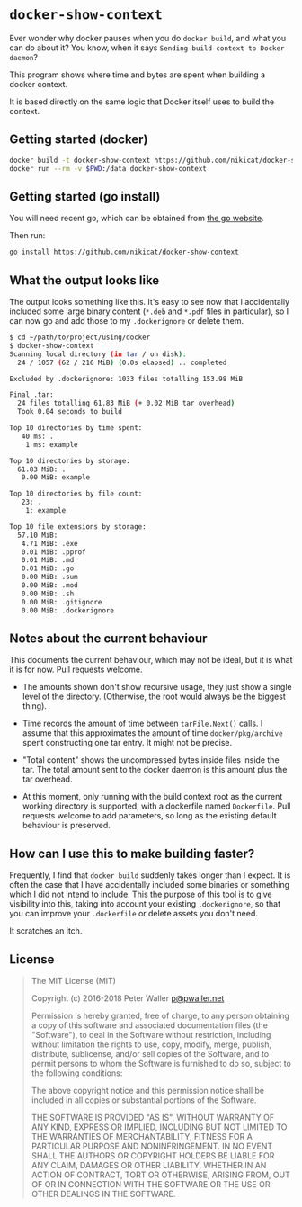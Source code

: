 # `docker-show-context`

Ever wonder why docker pauses when you do `docker build`, and what you can do
about it? You know, when it says `Sending build context to Docker daemon`?

This program shows where time and bytes are spent when building a docker context.

It is based directly on the same logic that Docker itself uses to build the
context.

## Getting started (docker)

```sh
docker build -t docker-show-context https://github.com/nikicat/docker-show-context.git
docker run --rm -v $PWD:/data docker-show-context
```

## Getting started (go install)

You will need recent go, which can be obtained from
[the go website](https://golang.org/dl).

Then run:

```sh
go install https://github.com/nikicat/docker-show-context
```

## What the output looks like

The output looks something like this. It's easy to see now that I accidentally
included some large binary content (`*.deb` and `*.pdf` files in particular),
so I can now go and add those to my `.dockerignore` or delete them.

```sh
$ cd ~/path/to/project/using/docker
$ docker-show-context
Scanning local directory (in tar / on disk):
  24 / 1057 (62 / 216 MiB) (0.0s elapsed) .. completed

Excluded by .dockerignore: 1033 files totalling 153.98 MiB

Final .tar:
  24 files totalling 61.83 MiB (+ 0.02 MiB tar overhead)
  Took 0.04 seconds to build

Top 10 directories by time spent:
   40 ms: .
    1 ms: example

Top 10 directories by storage:
  61.83 MiB: .
   0.00 MiB: example

Top 10 directories by file count:
   23: .
    1: example

Top 10 file extensions by storage:
  57.10 MiB:
   4.71 MiB: .exe
   0.01 MiB: .pprof
   0.01 MiB: .md
   0.01 MiB: .go
   0.00 MiB: .sum
   0.00 MiB: .mod
   0.00 MiB: .sh
   0.00 MiB: .gitignore
   0.00 MiB: .dockerignore
```

## Notes about the current behaviour

This documents the current behaviour, which may not be ideal, but it is what it
is for now. Pull requests welcome.

* The amounts shown don't show recursive usage, they just show a single level
  of the directory. (Otherwise, the root would always be the biggest thing).

* Time records the amount of time between `tarFile.Next()` calls. I assume that
  this approximates the amount of time `docker/pkg/archive` spent constructing
  one tar entry. It might not be precise.

* "Total content" shows the uncompressed bytes inside files inside the tar.
  The total amount sent to the docker daemon is this amount plus the tar
  overhead.

* At this moment, only running with the build context root as the current
  working directory is supported, with a dockerfile named `Dockerfile`.
  Pull requests welcome to add parameters, so long as the existing default
  behaviour is preserved.

## How can I use this to make building faster?

Frequently, I find that `docker build` suddenly takes longer than I expect. It
is often the case that I have accidentally included some binaries or something
which I did not intend to include. This the purpose of this tool is to give
visibility into this, taking into account your existing `.dockerignore`,
so that you can improve your `.dockerfile` or delete assets you don't need.

It scratches an itch.

## License

> The MIT License (MIT)
>
> Copyright (c) 2016-2018 Peter Waller <p@pwaller.net>
>
> Permission is hereby granted, free of charge, to any person obtaining a copy
> of this software and associated documentation files (the "Software"), to deal
> in the Software without restriction, including without limitation the rights
> to use, copy, modify, merge, publish, distribute, sublicense, and/or sell
> copies of the Software, and to permit persons to whom the Software is
> furnished to do so, subject to the following conditions:
>
> The above copyright notice and this permission notice shall be included in all
> copies or substantial portions of the Software.
>
> THE SOFTWARE IS PROVIDED "AS IS", WITHOUT WARRANTY OF ANY KIND, EXPRESS OR
> IMPLIED, INCLUDING BUT NOT LIMITED TO THE WARRANTIES OF MERCHANTABILITY,
> FITNESS FOR A PARTICULAR PURPOSE AND NONINFRINGEMENT. IN NO EVENT SHALL THE
> AUTHORS OR COPYRIGHT HOLDERS BE LIABLE FOR ANY CLAIM, DAMAGES OR OTHER
> LIABILITY, WHETHER IN AN ACTION OF CONTRACT, TORT OR OTHERWISE, ARISING FROM,
> OUT OF OR IN CONNECTION WITH THE SOFTWARE OR THE USE OR OTHER DEALINGS IN THE
> SOFTWARE.
